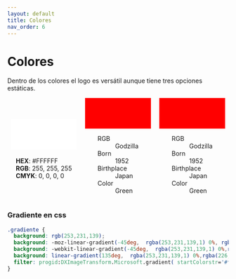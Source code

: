 ```yaml
---
layout: default
title: Colores
nav_order: 6
---
```


# Colores

Dentro de los colores el logo es versátil aunque tiene tres opciones estáticas.


<div style="display:flex;flex-direction:row;flex-wrap:wrap;justify-content:space-between;align-items:center">
<div style="width:33%;display:flex;flex-direction:column;align-items:center;justify-content:center">
<div style="width:90%;height:70px;background-color:#FFFFFF"></div><br>

<ul style="margin:0;padding:0;list-style:none;">
<li><strong>HEX</strong>: #FFFFFF</li>
<li><strong>RGB</strong>: 255, 255, 255</li>
<li><strong>CMYK</strong>: 0, 0, 0, 0</li>
</ul>

</div>
<div style="width:33%;display:flex;flex-direction:column;align-items:center;justify-content:center">
<div style="width:90%;height:70px;background-color:red"></div>
<dl>
  <dt>RGB</dt>
  <dd>Godzilla</dd>
  <dt>Born</dt>
  <dd>1952</dd>
  <dt>Birthplace</dt>
  <dd>Japan</dd>
  <dt>Color</dt>
  <dd>Green</dd>
</dl>
</div>
<div style="width:33%;display:flex;flex-direction:column;align-items:center;justify-content:center">
<div style="width:90%;height:70px;background-color:red"></div>
<dl>
  <dt>RGB</dt>
  <dd>Godzilla</dd>
  <dt>Born</dt>
  <dd>1952</dd>
  <dt>Birthplace</dt>
  <dd>Japan</dd>
  <dt>Color</dt>
  <dd>Green</dd>
</dl>
</div>
</div>

### Gradiente en css

```css
.gradiente {
  background: rgb(253,231,139);
  background: -moz-linear-gradient(-45deg,  rgba(253,231,139,1) 0%, rgba(226,183,93,1) 100%);
  background: -webkit-linear-gradient(-45deg,  rgba(253,231,139,1) 0%,rgba(226,183,93,1) 100%);
  background: linear-gradient(135deg,  rgba(253,231,139,1) 0%,rgba(226,183,93,1) 100%);
  filter: progid:DXImageTransform.Microsoft.gradient( startColorstr='#fde78b', endColorstr='#e2b75d',GradientType=1 );
}
```
